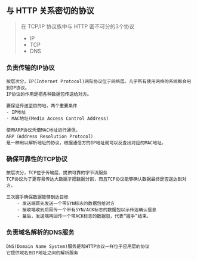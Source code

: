## 与 HTTP 关系密切的协议
> 在 TCP/IP 协议族中与 HTTP 密不可分的3个协议
> + IP
> + TCP
> + DNS

### 负责传输的IP协议
    按层次分，IP(Internet Protocol)网际协议位于网络层。几乎所有使用网络的系统都会用到IP协议。
    IP协议的作用是把各种数据包传送给对方。
    
    要保证传送至目的地，两个重要条件
    - IP地址
    - MAC地址(Media Access Control Address)
    
    使用ARP协议凭借MAC地址进行通信。
    ARP（Address Resolution Protocol）
    是一种用以解析地址的协议，根据通信方的IP地址就可以反查出对应的MAC地址。
   
    

### 确保可靠性的TCP协议         
    按层次分，TCP位于传输层，提供可靠的字节流服务    
    TCP协议为了更容易传达大数据才把数据分割，而且TCP协议能够确认数据最终是否送达到对方。
    
    三次握手确保数据能够到达目标
        - 发送端首先发送一个带SYN标志的数据包给对方
        - 接收端收到后回传一个带有SYN/ACK标志的数据包以示传达确认信息
        - 最后，发送端再回传一个带ACK标志的数据包，代表“握手”结束。

### 负责域名解析的DNS服务    
    DNS(Domain Name System)服务是和HTTP协议一样位于应用层的协议    
    它提供域名到IP地址之间的解析服务    
    
    
